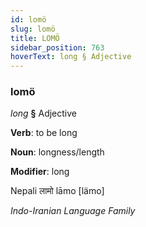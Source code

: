 ```yaml
---
id: lomö
slug: lomö
title: LOMÖ
sidebar_position: 763
hoverText: long § Adjective
---
```


### lomö

*long* **§** Adjective

**Verb**: to be long

**Noun**: longness/length

**Modifier**: long

Nepali लामो lāmo [lämo]

*Indo-Iranian Language Family*